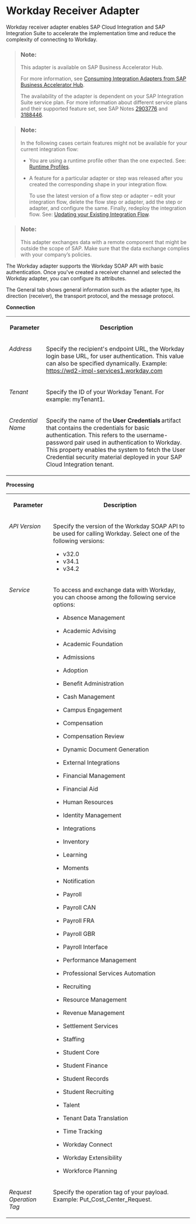 <!-- loio0c6e67020af9433cb09a56736d73ca76 -->

# Workday Receiver Adapter

Workday receiver adapter enables SAP Cloud Integration and SAP Integration Suite to accelerate the implementation time and reduce the complexity of connecting to Workday.

> ### Note:  
> This adapter is available on SAP Business Accelerator Hub.
> 
> For more information, see [Consuming Integration Adapters from SAP Business Accelerator Hub](consuming-integration-adapters-from-sap-business-accelerator-hub-b9250fb.md).
> 
> The availability of the adapter is dependent on your SAP Integration Suite service plan. For more information about different service plans and their supported feature set, see SAP Notes [2903776](https://launchpad.support.sap.com/#/notes/2903776) and [3188446](https://launchpad.support.sap.com/#/notes/3188446).

> ### Note:  
> In the following cases certain features might not be available for your current integration flow:
> 
> -   You are using a runtime profile other than the one expected. See: [Runtime Profiles](IntegrationSettings/runtime-profiles-8007daa.md).
> 
> -   A feature for a particular adapter or step was released after you created the corresponding shape in your integration flow.
> 
>     To use the latest version of a flow step or adapter – edit your integration flow, delete the flow step or adapter, add the step or adapter, and configure the same. Finally, redeploy the integration flow. See: [Updating your Existing Integration Flow](updating-your-existing-integration-flow-1f9e879.md).

> ### Note:  
> This adapter exchanges data with a remote component that might be outside the scope of SAP. Make sure that the data exchange complies with your company’s policies.

The Workday adapter supports the Workday SOAP API with basic authentication. Once you've created a receiver channel and selected the Workday adapter, you can configure its attributes.

The General tab shows general information such as the adapter type, its direction \(receiver\), the transport protocol, and the message protocol.

**Connection**


<table>
<tr>
<th valign="top">

Parameter

</th>
<th valign="top">

Description

</th>
</tr>
<tr>
<td valign="top">

*Address*

</td>
<td valign="top">

Specify the recipient's endpoint URL, the Workday login base URL, for user authentication. This value can also be specified dynamically. Example: https://wd2-impl-services1.workday.com

</td>
</tr>
<tr>
<td valign="top">

*Tenant*

</td>
<td valign="top">

Specify the ID of your Workday Tenant. For example: myTenant1.

</td>
</tr>
<tr>
<td valign="top">

*Credential Name*

</td>
<td valign="top">

Specify the name of the **User Credentials** artifact that contains the credentials for basic authentication. This refers to the username-password pair used in authentication to Workday. This property enables the system to fetch the User Credential security material deployed in your SAP Cloud Integration tenant.

</td>
</tr>
</table>

**Processing**


<table>
<tr>
<th valign="top">

Parameter

</th>
<th valign="top">

Description

</th>
</tr>
<tr>
<td valign="top">

*API Version*

</td>
<td valign="top">

Specify the version of the Workday SOAP API to be used for calling Workday. Select one of the following versions:

-   v32.0
-   v34.1
-   v34.2



</td>
</tr>
<tr>
<td valign="top">

*Service*

</td>
<td valign="top">

To access and exchange data with Workday, you can choose among the following service options:

-   Absence Management

-   Academic Advising

-   Academic Foundation

-   Admissions

-   Adoption

-   Benefit Administration

-   Cash Management

-   Campus Engagement

-   Compensation

-   Compensation Review

-   Dynamic Document Generation

-   External Integrations

-   Financial Management

-   Financial Aid

-   Human Resources

-   Identity Management

-   Integrations

-   Inventory

-   Learning

-   Moments

-   Notification

-   Payroll

-   Payroll CAN

-   Payroll FRA

-   Payroll GBR

-   Payroll Interface

-   Performance Management

-   Professional Services Automation

-   Recruiting

-   Resource Management

-   Revenue Management

-   Settlement Services

-   Staffing

-   Student Core

-   Student Finance

-   Student Records

-   Student Recruiting

-   Talent

-   Tenant Data Translation

-   Time Tracking

-   Workday Connect

-   Workday Extensibility

-   Workforce Planning




</td>
</tr>
<tr>
<td valign="top">

*Request Operation Tag*

</td>
<td valign="top">

Specify the operation tag of your payload. Example: Put\_Cost\_Center\_Request.

</td>
</tr>
</table>


